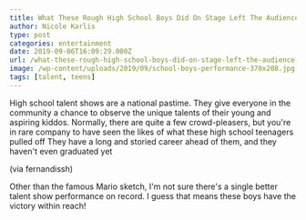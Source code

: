 ```yaml
---
title: What These Rough High School Boys Did On Stage Left The Audience In Total Awe
author: Nicole Karlis
type: post
categories: entertainment
date: 2019-09-06T16:09:29.000Z
url: /what-these-rough-high-school-boys-did-on-stage-left-the-audience-in-total-awe/
image: /wp-content/uploads/2019/09/school-boys-performance-370x208.jpg
tags: [talent, teens]
---
```


High school talent shows are a national pastime. They give everyone in the community a chance to observe the unique talents of their young and aspiring kiddos. Normally, there are quite a few crowd-pleasers, but you're in rare company to have seen the likes of what these high school teenagers pulled off They have a long and storied career ahead of them, and they haven't even graduated yet

(via fernandissh)

Other than the famous Mario sketch, I'm not sure there's a single better talent show performance on record. I guess that means these boys have the victory within reach!
